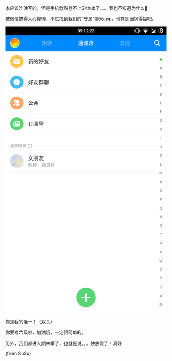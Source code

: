 本应该昨晚写的，但是手机忽然登不上Github了。。。我也不知道为什么🤦‍

被微信搞得人心惶惶，不过找到我们的“专属”聊天app，也算是因祸得福吧。

![](../res/theOne.png)

你是我的唯一！（双关）

你要考六级啦，加油哦，一定很简单的。

另外，我们都进入期末季了，也就是说。。。快放假了！真好

(from SuSu)